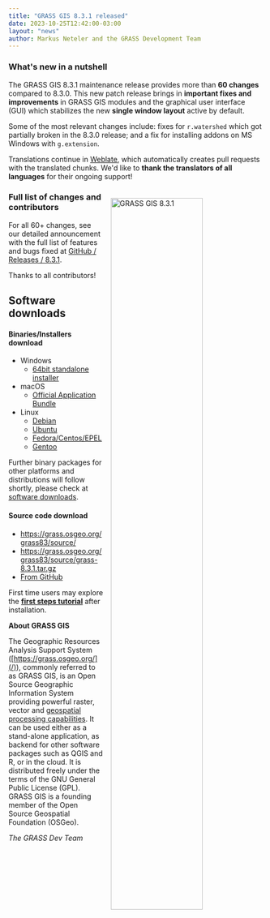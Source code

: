 ```yaml
---
title: "GRASS GIS 8.3.1 released"
date: 2023-10-25T12:42:00-03:00
layout: "news"
author: Markus Neteler and the GRASS Development Team
---
```


### What's new in a nutshell

The GRASS GIS 8.3.1 maintenance release provides more than **60 changes** 
compared to 8.3.0. This new patch release brings in
**important fixes and improvements** in GRASS GIS modules and the
graphical user interface (GUI) which stabilizes the new
**single window layout** active by default.

Some of the most relevant changes include: fixes for `r.watershed` which
got partially broken in the 8.3.0 release; and a fix for installing addons
on MS Windows with `g.extension`.

Translations continue in
[Weblate](https://weblate.osgeo.org/projects/grass-gis/), which
automatically creates pull requests with the translated chunks.
We'd like to **thank the translators of all languages** for their
ongoing support!

<a href="/images/news/grass83_news_screenshot.png">
  <img src="/images/news/grass83_news_screenshot.png"
   alt="GRASS GIS 8.3.1"
   title="GRASS GIS 8.3.1"
   width="60%" style="float:right;padding-left:15px;padding-top:20px">
</a>

### Full list of changes and contributors

For all 60+ changes, see our detailed announcement with the full list of
features and bugs fixed at
[GitHub / Releases / 8.3.1](https://github.com/OSGeo/grass/releases/tag/8.3.1).

Thanks to all contributors!

## Software downloads

#### Binaries/Installers download

- Windows
  - [64bit standalone installer](https://grass.osgeo.org/grass83/binary/mswindows/native/WinGRASS-8.3.1-1-Setup.exe)
- macOS
  - [Official Application Bundle](https://cmbarton.github.io/grass-mac/_pages/download-grass/)
- Linux
  - [Debian](https://tracker.debian.org/pkg/grass)
  - [Ubuntu](https://launchpad.net/~ubuntugis/+archive/ubuntu/ubuntugis-unstable)
  - [Fedora/Centos/EPEL](https://src.fedoraproject.org/rpms/grass)
  - [Gentoo](https://packages.gentoo.org/packages/sci-geosciences/grass)

Further binary packages for other platforms and distributions will follow shortly,
please check at [software downloads](/download/software/).

#### Source code download

- <https://grass.osgeo.org/grass83/source/>
- <https://grass.osgeo.org/grass83/source/grass-8.3.1.tar.gz>
- [From GitHub](https://github.com/OSGeo/grass/releases/tag/8.3.1)

First time users may explore the [**first steps tutorial**](/learn/) after
installation.

**About GRASS GIS**

The Geographic Resources Analysis Support System
([https://grass.osgeo.org/](/)), commonly referred to as GRASS GIS, is
an Open Source Geographic Information System providing powerful raster,
vector and [geospatial processing capabilities](https://grass.osgeo.org/learn/overview/).
It can be used either as a stand-alone application, as backend for other
software packages such as QGIS and R, or in the cloud. It is
distributed freely under the terms of the GNU General Public License (GPL).
GRASS GIS is a founding member of the Open Source Geospatial Foundation (OSGeo).

_The GRASS Dev Team_
